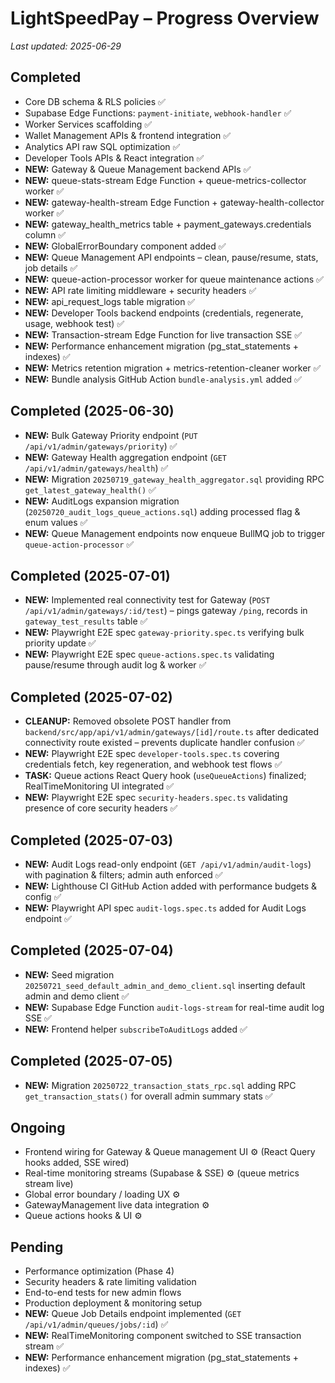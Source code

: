 # LightSpeedPay – Progress Overview

_Last updated: 2025-06-29_

## Completed
- Core DB schema & RLS policies ✅
- Supabase Edge Functions: `payment-initiate`, `webhook-handler` ✅
- Worker Services scaffolding ✅
- Wallet Management APIs & frontend integration ✅
- Analytics API raw SQL optimization ✅
- Developer Tools APIs & React integration ✅
- **NEW:** Gateway & Queue Management backend APIs ✅
- **NEW:** queue-stats-stream Edge Function + queue-metrics-collector worker ✅
- **NEW:** gateway-health-stream Edge Function + gateway-health-collector worker ✅
- **NEW:** gateway_health_metrics table + payment_gateways.credentials column ✅
- **NEW:** GlobalErrorBoundary component added ✅
- **NEW:** Queue Management API endpoints – clean, pause/resume, stats, job details ✅
- **NEW:** queue-action-processor worker for queue maintenance actions ✅
- **NEW:** API rate limiting middleware + security headers ✅
- **NEW:** api_request_logs table migration ✅
- **NEW:** Developer Tools backend endpoints (credentials, regenerate, usage, webhook test) ✅
- **NEW:** Transaction-stream Edge Function for live transaction SSE ✅
- **NEW:** Performance enhancement migration (pg_stat_statements + indexes) ✅
- **NEW:** Metrics retention migration + metrics-retention-cleaner worker ✅
- **NEW:** Bundle analysis GitHub Action `bundle-analysis.yml` added ✅

## Completed (2025-06-30)
- **NEW:** Bulk Gateway Priority endpoint (`PUT /api/v1/admin/gateways/priority`) ✅
- **NEW:** Gateway Health aggregation endpoint (`GET /api/v1/admin/gateways/health`) ✅
- **NEW:** Migration `20250719_gateway_health_aggregator.sql` providing RPC `get_latest_gateway_health()` ✅
- **NEW:** AuditLogs expansion migration (`20250720_audit_logs_queue_actions.sql`) adding processed flag & enum values ✅
- **NEW:** Queue Management endpoints now enqueue BullMQ job to trigger `queue-action-processor` ✅

## Completed (2025-07-01)
- **NEW:** Implemented real connectivity test for Gateway (`POST /api/v1/admin/gateways/:id/test`) – pings gateway `/ping`, records in `gateway_test_results` table ✅
- **NEW:** Playwright E2E spec `gateway-priority.spec.ts` verifying bulk priority update ✅
- **NEW:** Playwright E2E spec `queue-actions.spec.ts` validating pause/resume through audit log & worker ✅

## Completed (2025-07-02)
- **CLEANUP:** Removed obsolete POST handler from `backend/src/app/api/v1/admin/gateways/[id]/route.ts` after dedicated connectivity route existed – prevents duplicate handler confusion ✅
- **NEW:** Playwright E2E spec `developer-tools.spec.ts` covering credentials fetch, key regeneration, and webhook test flows ✅
- **TASK:** Queue actions React Query hook (`useQueueActions`) finalized; RealTimeMonitoring UI integrated ✅
- **NEW:** Playwright E2E spec `security-headers.spec.ts` validating presence of core security headers ✅

## Completed (2025-07-03)
- **NEW:** Audit Logs read-only endpoint (`GET /api/v1/admin/audit-logs`) with pagination & filters; admin auth enforced ✅
- **NEW:** Lighthouse CI GitHub Action added with performance budgets & config ✅
- **NEW:** Playwright API spec `audit-logs.spec.ts` added for Audit Logs endpoint ✅

## Completed (2025-07-04)
- **NEW:** Seed migration `20250721_seed_default_admin_and_demo_client.sql` inserting default admin and demo client ✅
- **NEW:** Supabase Edge Function `audit-logs-stream` for real-time audit log SSE ✅
- **NEW:** Frontend helper `subscribeToAuditLogs` added ✅

## Completed (2025-07-05)
- **NEW:** Migration `20250722_transaction_stats_rpc.sql` adding RPC `get_transaction_stats()` for overall admin summary stats ✅

## Ongoing
- Frontend wiring for Gateway & Queue management UI ⚙️ (React Query hooks added, SSE wired)
- Real-time monitoring streams (Supabase & SSE) ⚙️ (queue metrics stream live)
- Global error boundary / loading UX ⚙️
- GatewayManagement live data integration ⚙️
- Queue actions hooks & UI ⚙️

## Pending
- Performance optimization (Phase 4)
- Security headers & rate limiting validation
- End-to-end tests for new admin flows
- Production deployment & monitoring setup
- **NEW:** Queue Job Details endpoint implemented (`GET /api/v1/admin/queues/jobs/:id`) ✅
- **NEW:** RealTimeMonitoring component switched to SSE transaction stream ✅
- **NEW:** Performance enhancement migration (pg_stat_statements + indexes) ✅ 